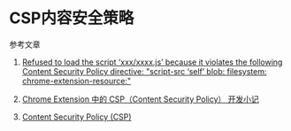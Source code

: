 # CSP内容安全策略

参考文章

1. [Refused to load the script ‘xxx/xxxx.js’ because it violates the following Content Security Policy directive: "script-src ‘self’ blob: filesystem: chrome-extension-resource:"](http://taobao.fm/archives/1905)

2. [Chrome Extension 中的 CSP（Content Security Policy） 开发小记](http://div.io/topic/1669?utm_source=tuicool&utm_medium=referral)

3. [Content Security Policy (CSP)](https://developer.chrome.com/extensions/contentSecurityPolicy)
